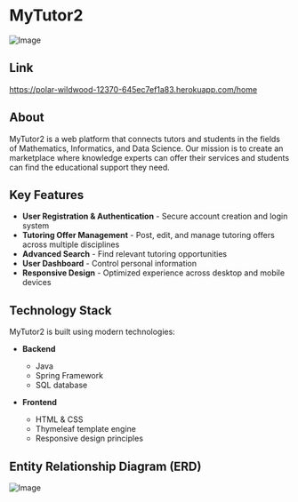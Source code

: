 
# MyTutor2
![Image](https://github.com/user-attachments/assets/b581cf6c-34e2-4da4-ada4-e763a72a7b5b)

## Link
https://polar-wildwood-12370-645ec7ef1a83.herokuapp.com/home

## About
MyTutor2 is a web platform that connects tutors and students in the fields of Mathematics, Informatics, and Data Science. Our mission is to create an marketplace where knowledge experts can offer their services and students can find the educational support they need.

## Key Features
- **User Registration & Authentication** - Secure account creation and login system
- **Tutoring Offer Management** - Post, edit, and manage tutoring offers across multiple disciplines
- **Advanced Search** - Find relevant tutoring opportunities
- **User Dashboard** - Control personal information
- **Responsive Design** - Optimized experience across desktop and mobile devices

## Technology Stack
MyTutor2 is built using modern technologies:

- **Backend**
    - Java
    - Spring Framework
    - SQL database

- **Frontend**
    - HTML & CSS
    - Thymeleaf template engine
    - Responsive design principles

## Entity Relationship Diagram (ERD)
![Image](https://github.com/user-attachments/assets/635ad614-5884-4e3f-8ada-55e9112925a8)

